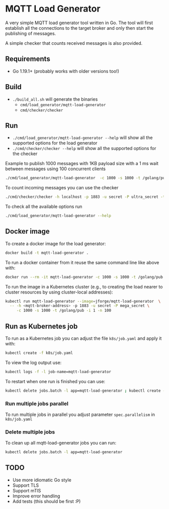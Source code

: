 # MQTT Load Generator

A very simple MQTT load generator tool written in Go. The tool will first establish all the connections to the target broker
and only then start the publishing of messages.

A simple checker that counts received messages is also provided.

## Requirements

- Go 1.19.1+ (probably works with older versions too!)

## Build

- `./build_all.sh` will generate the binaries
  - `cmd/load_generator/mqtt-load-generator`
  - `cmd/checker/checker`

## Run

- `./cmd/load_generator/mqtt-load-generator --help` will show all the supported options for the load generator
- `./cmd/checker/checker --help` will show all the supported options for the checker

Example to publish 1000 messages with 1KB payload size with a 1 ms wait between messages using 100 concurrent clients

```bash
./cmd/load_generator/mqtt-load-generator  -c 1000 -s 1000 -t /golang/pub -i 1 -n 100 -u secret -P mega_secret -h localhost -p 1883
```

To count incoming messages you can use the checker

```bash
./cmd/checker/checker -h localhost -p 1883 -u secret -P ultra_secret -t /golang/pub
```

To check all the available options run

```bash
./cmd/load_generator/mqtt-load-generator --help
```

## Docker image

To create a docker image for the load generator:

```bash
docker build -t mqtt-load-generator .
```

To run a docker container from it reuse the same command line like above with:

```bash
docker run --rm -it mqtt-load-generator -c 1000 -s 1000 -t /golang/pub -i 1 -n 100 -u secret -P mega_secret -h localhost -p 1883 
```

To run the image in a Kubernetes cluster
(e.g., to creating the load nearer to cluster resources by using cluster-local addresses):

```bash
kubectl run mqtt-load-generator --image=jforge/mqtt-load-generator  \
  -- -h <mqtt-broker-address> -p 1883 -u secret -P mega_secret \
     -c 1000 -s 1000 -t /golang/pub -i 1 -n 100
```


## Run as Kubernetes job

To run as a Kubernetes job you can adjust the file `k8s/job.yaml` and apply it with:
 
 ```bash
 kubectl create -f k8s/job.yaml
 ```

To view the log output use: 
```bash
kubectl logs -f -l job-name=mqtt-load-generator
```

To restart when one run is finished you can use:
```bash
kubectl delete jobs.batch -l app=mqtt-load-generator ; kubectl create -f k8s/job.yaml
```

### Run multiple jobs parallel

To run multiple jobs in parallel you adjust parameter `spec.parallelism` in `k8s/job.yaml`

### Delete multiple jobs

To clean up all mqtt-load-generator jobs you can run:
```bash
kubectl delete jobs.batch -l app=mqtt-load-generator
```


## TODO

- Use more idiomatic Go style
- Support TLS
- Support mTlS
- Improve error handling
- Add tests (this should be first :P)
